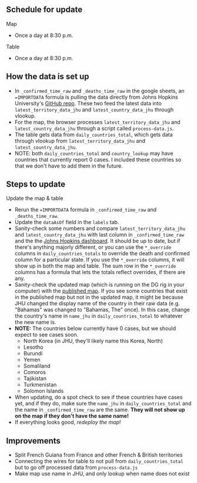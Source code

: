 ## Schedule for update

Map
- Once a day at 8:30 p.m.

Table
- Once a day at 8:30 p.m.

## How the data is set up
- In `_confirmed_time_raw` and `_deaths_time_raw` in the google sheets, an `=IMPORTDATA` formula is pulling the data directly from Johns Hopkins University's [GitHub repo](https://github.com/CSSEGISandData/COVID-19). These two feed the latest data into `latest_territory_data_jhu` and `latest_country_data_jhu` through vlookup.
- For the map, the browser processes `latest_territory_data_jhu` and `latest_country_data_jhu` through a script called `process-data.js`.
- The table gets data from 	`daily_countries_total`, which gets data through vlookup from `latest_territory_data_jhu` and `latest_country_data_jhu`. 
- NOTE: both `daily_countries_total` and `country_lookup` may have countries that currently report 0 cases. I included these countries so that we don't have to add them in the future.


## Steps to update

Update the map & table
- Rerun the `=IMPORTDATA` formula in `_confirmed_time_raw` and `_deaths_time_raw`.
- Update the `dataAsOf` field in the `labels` tab. 
- Sanity-check some numbers and compare `latest_territory_data_jhu` and `latest_country_data_jhu` with last column in `_confirmed_time_raw` and the the [Johns Hopkins dashboard](https://www.arcgis.com/apps/opsdashboard/index.html#/bda7594740fd40299423467b48e9ecf6). It should be up to date, but if there's anything majorly different, or you can use the `*_override` columns in `daily_countries_totals` to override the death and confirmed column for a particular state. If you use the `*_override` columns, it will show up in both the map and table. The sum row in the `*_override` columns has a formula that lets the totals reflect overrides, if there are any.
- Sanity-check the updated map (which is running on the DG rig in your computer) with the [published map](https://apps.npr.org/dailygraphics/graphics/coronavirus-d3-world-map-20200323/preview.html#desktop). If you see some countries that exist in the published map but not in the updated map, it might be because JHU changed the display name of the country in their raw data (e.g. "Bahamas" was changed to "Bahamas, The" once). In this case, change the country's name in `name_jhu` in `daily_countries_total` to whatever the new name is.
- **NOTE:** The countries below currently have 0 cases, but we should expect to see cases soon.
    - North Korea (in JHU, they'll likely name this Korea, North)
    - Lesotho
    - Burundi
    - Yemen
    - Somaliland
    - Comoros
    - Tajikistan
    - Turkmenistan
    - Solomon Islands
- When updating, do a spot check to see if these countries have cases yet, and if they do, make sure the `name_jhu` in `daily_countries_total` and the name in `_confirmed_time_raw` are the same. **They will not show up on the map if they don't have the same name!**
- If everything looks good, *redeploy the map*!

## Improvements
- Split French Guiana from France and other French & British territories
- Connecting the wires for table to not pull from `daily_countries_total` but to go off processed data from `process-data.js`
- Make map use name in JHU, and only lookup when name does not exist

